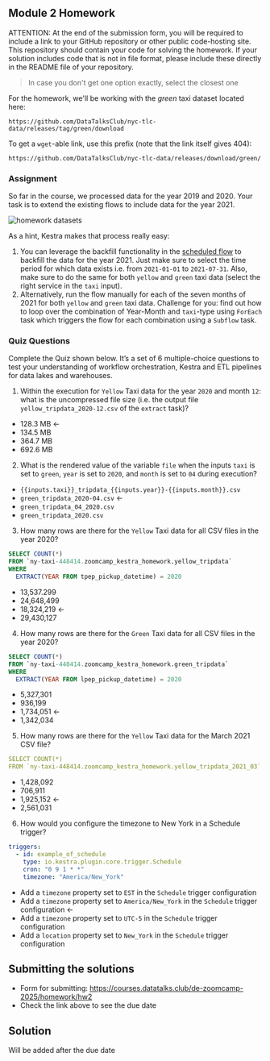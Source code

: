 ## Module 2 Homework

ATTENTION: At the end of the submission form, you will be required to include a link to your GitHub repository or other public code-hosting site. This repository should contain your code for solving the homework. If your solution includes code that is not in file format, please include these directly in the README file of your repository.

> In case you don't get one option exactly, select the closest one 

For the homework, we'll be working with the _green_ taxi dataset located here:

`https://github.com/DataTalksClub/nyc-tlc-data/releases/tag/green/download`

To get a `wget`-able link, use this prefix (note that the link itself gives 404):

`https://github.com/DataTalksClub/nyc-tlc-data/releases/download/green/`

### Assignment

So far in the course, we processed data for the year 2019 and 2020. Your task is to extend the existing flows to include data for the year 2021.

![homework datasets](../../../02-workflow-orchestration/images/homework.png)

As a hint, Kestra makes that process really easy:
1. You can leverage the backfill functionality in the [scheduled flow](../../../02-workflow-orchestration/flows/07_gcp_taxi_scheduled.yaml) to backfill the data for the year 2021. Just make sure to select the time period for which data exists i.e. from `2021-01-01` to `2021-07-31`. Also, make sure to do the same for both `yellow` and `green` taxi data (select the right service in the `taxi` input).
2. Alternatively, run the flow manually for each of the seven months of 2021 for both `yellow` and `green` taxi data. Challenge for you: find out how to loop over the combination of Year-Month and `taxi`-type using `ForEach` task which triggers the flow for each combination using a `Subflow` task.

### Quiz Questions

Complete the Quiz shown below. It’s a set of 6 multiple-choice questions to test your understanding of workflow orchestration, Kestra and ETL pipelines for data lakes and warehouses.

1) Within the execution for `Yellow` Taxi data for the year `2020` and month `12`: what is the uncompressed file size (i.e. the output file `yellow_tripdata_2020-12.csv` of the `extract` task)?
- 128.3 MB <-
- 134.5 MB
- 364.7 MB
- 692.6 MB

2) What is the rendered value of the variable `file` when the inputs `taxi` is set to `green`, `year` is set to `2020`, and `month` is set to `04` during execution?
- `{{inputs.taxi}}_tripdata_{{inputs.year}}-{{inputs.month}}.csv` 
- `green_tripdata_2020-04.csv` <-
- `green_tripdata_04_2020.csv`
- `green_tripdata_2020.csv`

3) How many rows are there for the `Yellow` Taxi data for all CSV files in the year 2020?


```sql
SELECT COUNT(*)
FROM `ny-taxi-448414.zoomcamp_kestra_homework.yellow_tripdata`
WHERE 
  EXTRACT(YEAR FROM tpep_pickup_datetime) = 2020
```

- 13,537.299
- 24,648,499
- 18,324,219 <-
- 29,430,127

4) How many rows are there for the `Green` Taxi data for all CSV files in the year 2020?

```sql
SELECT COUNT(*)
FROM `ny-taxi-448414.zoomcamp_kestra_homework.green_tripdata`
WHERE 
  EXTRACT(YEAR FROM lpep_pickup_datetime) = 2020
```

- 5,327,301
- 936,199
- 1,734,051 <-
- 1,342,034

5) How many rows are there for the `Yellow` Taxi data for the March 2021 CSV file?

```yaml
SELECT COUNT(*)
FROM `ny-taxi-448414.zoomcamp_kestra_homework.yellow_tripdata_2021_03`
```

- 1,428,092
- 706,911
- 1,925,152 <-
- 2,561,031

6) How would you configure the timezone to New York in a Schedule trigger?

```yaml
triggers:
  - id: example_of_schedule
    type: io.kestra.plugin.core.trigger.Schedule
    cron: "0 9 1 * *"
    timezone: "America/New_York"
```

- Add a `timezone` property set to `EST` in the `Schedule` trigger configuration  
- Add a `timezone` property set to `America/New_York` in the `Schedule` trigger configuration <-
- Add a `timezone` property set to `UTC-5` in the `Schedule` trigger configuration
- Add a `location` property set to `New_York` in the `Schedule` trigger configuration  


## Submitting the solutions

* Form for submitting: https://courses.datatalks.club/de-zoomcamp-2025/homework/hw2
* Check the link above to see the due date

## Solution

Will be added after the due date
